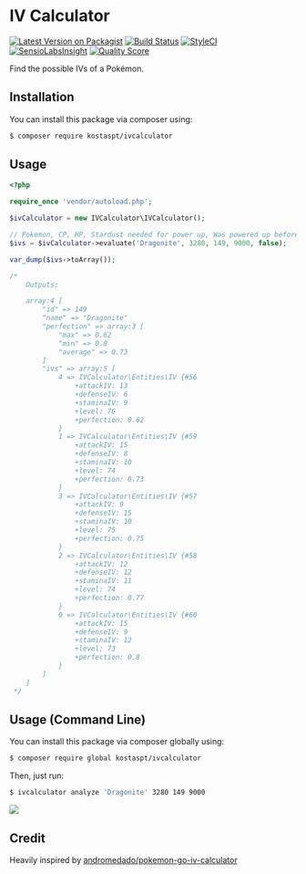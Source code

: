 # IV Calculator

[![Latest Version on Packagist](https://img.shields.io/packagist/v/kostaspt/ivcalculator.svg?style=flat-square)](https://packagist.org/packages/kostaspt/ivcalculator)
[![Build Status](https://img.shields.io/travis/kostaspt/ivcalculator/master.svg?style=flat-square)](https://travis-ci.org/kostaspt/ivcalculator)
[![StyleCI](https://styleci.io/repos/66166238/shield)](https://styleci.io/repos/66166238)
[![SensioLabsInsight](https://img.shields.io/sensiolabs/i/32b1d984-212c-48cd-b18a-f6254bc47062.svg?style=flat-square)](https://insight.sensiolabs.com/projects/32b1d984-212c-48cd-b18a-f6254bc47062)
[![Quality Score](https://img.shields.io/scrutinizer/g/kostaspt/ivcalculator.svg?style=flat-square)](https://scrutinizer-ci.com/g/kostaspt/ivcalculator)

Find the possible IVs of a Pokémon.

## Installation

You can install this package via composer using:

```bash
$ composer require kostaspt/ivcalculator
```

## Usage
```php
<?php

require_once 'vendor/autoload.php';

$ivCalculator = new IVCalculator\IVCalculator();

// Pokemon, CP, HP, Stardust needed for power up, Was powered up before?
$ivs = $ivCalculator->evaluate('Dragonite', 3280, 149, 9000, false);

var_dump($ivs->toArray());

/*
    Outputs:

    array:4 [
        "id" => 149
        "name" => "Dragonite"
        "perfection" => array:3 [
            "max" => 0.62
            "min" => 0.8
            "average" => 0.73
        ]
        "ivs" => array:5 [
            4 => IVCalculator\Entities\IV {#56
                +attackIV: 13
                +defenseIV: 6
                +staminaIV: 9
                +level: 76
                +perfection: 0.62
            }
            1 => IVCalculator\Entities\IV {#59
                +attackIV: 15
                +defenseIV: 8
                +staminaIV: 10
                +level: 74
                +perfection: 0.73
            }
            3 => IVCalculator\Entities\IV {#57
                +attackIV: 9
                +defenseIV: 15
                +staminaIV: 10
                +level: 75
                +perfection: 0.75
            }
            2 => IVCalculator\Entities\IV {#58
                +attackIV: 12
                +defenseIV: 12
                +staminaIV: 11
                +level: 74
                +perfection: 0.77
            }
            0 => IVCalculator\Entities\IV {#60
                +attackIV: 15
                +defenseIV: 9
                +staminaIV: 12
                +level: 73
                +perfection: 0.8
            }
        ]
    ]
 */
```

## Usage (Command Line)

You can install this package via composer globally using:

```bash
$ composer require global kostaspt/ivcalculator
```

Then, just run:

```bash
$ ivcalculator analyze 'Dragonite' 3280 149 9000
```

![](http://i.imgur.com/pWDkZC3.jpg)

## Credit

Heavily inspired by [andromedado/pokemon-go-iv-calculator](https://github.com/andromedado/pokemon-go-iv-calculator)
